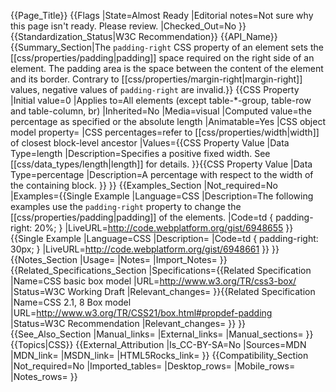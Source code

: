 {{Page_Title}}
{{Flags
|State=Almost Ready
|Editorial notes=Not sure why this page isn't ready. Please review.
|Checked_Out=No
}}
{{Standardization_Status|W3C Recommendation}}
{{API_Name}}
{{Summary_Section|The <code>padding-right</code> CSS property of an element sets the [[css/properties/padding|padding]] space required on the right side of an element. The padding area is the space between the content of the element and its border. Contrary to [[css/properties/margin-right|margin-right]] values, negative values of <code>padding-right</code> are invalid.}}
{{CSS Property
|Initial value=0
|Applies to=All elements (except table-*-group, table-row and table-column, br)
|Inherited=No
|Media=visual
|Computed value=the percentage as specified or the absolute length
|Animatable=Yes
|CSS object model property=
|CSS percentages=refer to [[css/properties/width|width]] of closest block-level ancestor
|Values={{CSS Property Value
|Data Type=length
|Description=Specifies a positive fixed width. See [[css/data_types/length|length]] for details.
}}{{CSS Property Value
|Data Type=percentage
|Description=A percentage with respect to the width of the containing block.
}}
}}
{{Examples_Section
|Not_required=No
|Examples={{Single Example
|Language=CSS
|Description=The following examples use the <code>padding-right</code> property to change the [[css/properties/padding|padding]] of the elements.
|Code=td { padding-right: 20%; }
|LiveURL=http://code.webplatform.org/gist/6948655
}}{{Single Example
|Language=CSS
|Description=
|Code=td { padding-right: 30px; }
|LiveURL=http://code.webplatform.org/gist/6948661
}}
}}
{{Notes_Section
|Usage=
|Notes=
|Import_Notes=
}}
{{Related_Specifications_Section
|Specifications={{Related Specification
|Name=CSS basic box model
|URL=http://www.w3.org/TR/css3-box/
|Status=W3C Working Draft
|Relevant_changes=
}}{{Related Specification
|Name=CSS 2.1, 8 Box model
|URL=http://www.w3.org/TR/CSS21/box.html#propdef-padding
|Status=W3C Recommendation
|Relevant_changes=
}}
}}
{{See_Also_Section
|Manual_links=
|External_links=
|Manual_sections=
}}
{{Topics|CSS}}
{{External_Attribution
|Is_CC-BY-SA=No
|Sources=MDN
|MDN_link=
|MSDN_link=
|HTML5Rocks_link=
}}
{{Compatibility_Section
|Not_required=No
|Imported_tables=
|Desktop_rows=
|Mobile_rows=
|Notes_rows=
}}